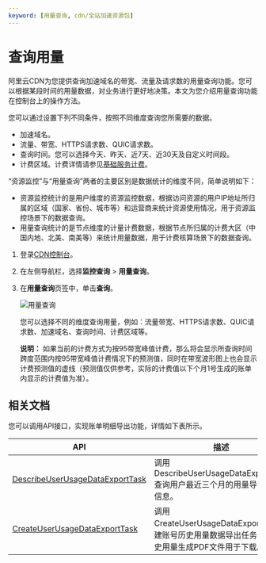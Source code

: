 ```yaml
---
keyword: [用量查询, cdn/全站加速资源包]
---
```


# 查询用量

阿里云CDN为您提供查询加速域名的带宽、流量及请求数的用量查询功能。您可以根据某段时间的用量数据，对业务进行更好地决策。本文为您介绍用量查询功能在控制台上的操作方法。

您可以通过设置下列不同条件，按照不同维度查询您所需要的数据。

-   加速域名。
-   流量、带宽、HTTPS请求数、QUIC请求数。
-   查询时间。您可以选择今天、昨天、近7天、近30天及自定义时间段。
-   计费区域。计费详情请参见[基础服务计费](/intl.zh-CN/产品定价/计费方式/基础服务计费.md)。

“资源监控”与“用量查询”两者的主要区别是数据统计的维度不同，简单说明如下：

-   资源监控统计的是用户维度的资源监控数据，根据访问资源的用户IP地址所归属的区域（国家、省份、城市等）和运营商来统计资源使用情况，用于资源监控场景下的数据查询。
-   用量查询统计的是节点维度的计量计费数据，根据节点所归属的计费大区（中国内地、北美、南美等）来统计用量数据，用于计费核算场景下的数据查询。

1.  登录[CDN控制台](https://cdn.console.aliyun.com)。

2.  在左侧导航栏，选择**监控查询** \> **用量查询**。

3.  在**用量查询**页签中，单击**查询**。

    ![用量查询](https://static-aliyun-doc.oss-cn-hangzhou.aliyuncs.com/assets/img/zh-CN/2876148951/p8923.png)

    您可以选择不同的维度查询用量，例如：流量带宽、HTTPS请求数、QUIC请求数、加速域名、查询时间、计费区域等。

    **说明：** 如果当前的计费方式为按95带宽峰值计费，那么将会显示所查询时间跨度范围内按95带宽峰值计费情况下的预测值，同时在带宽波形图上也会显示计费预测值的虚线（预测值仅供参考，实际的计费值以下个月1号生成的账单内显示的计费值为准）。


## 相关文档

您可以调用API接口，实现账单明细导出功能，详情如下表所示。

|API|描述|
|---|--|
|[DescribeUserUsageDataExportTask](/intl.zh-CN/新版API参考/用量查询类接口/获取用量明细导出任务信息.md)|调用DescribeUserUsageDataExportTask查询用户最近三个月的用量导出任务信息。|
|[CreateUserUsageDataExportTask](/intl.zh-CN/新版API参考/用量查询类接口/创建历史用量数据导出任务.md)|调用CreateUserUsageDataExportTask创建账号历史用量数据导出任务，将历史用量生成PDF文件用于下载。|

